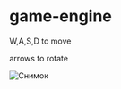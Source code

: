 # game-engine
W,A,S,D to move

arrows to rotate

![Снимок](https://github.com/Dmitrey/game-engine/assets/38259198/ca9b6a3a-eaf7-48b8-bf72-1c0b40237076)
